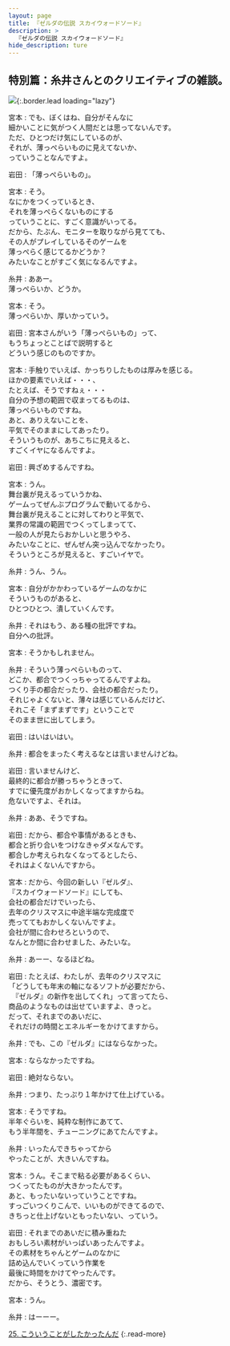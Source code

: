 ```yaml
---
layout: page
title: 『ゼルダの伝説 スカイウォードソード』
description: >
  『ゼルダの伝説 スカイウォードソード』
hide_description: ture
---
```


## 特別篇：糸井さんとのクリエイティブの雑談。

![](/interviews/jp/wii/souj/sp/img/mainvisual24.jpg){:.border.lead loading="lazy"}

宮本
: でも、ぼくはね、自分がそんなに<br>細かいことに気がつく人間だとは思ってないんです。<br>ただ、ひとつだけ気にしているのが、<br>それが、薄っぺらいものに見えてないか、<br>っていうことなんですよ。

岩田
: 「薄っぺらいもの」。

宮本
: そう。<br>なにかをつくっているとき、<br>それを薄っぺらくないものにする<br>っていうことに、すごく意識がいってる。<br>だから、たぶん、モニターを取りながら見てても、<br>その人がプレイしているそのゲームを<br>薄っぺらく感じてるかどうか？<br>みたいなことがすごく気になるんですよ。

糸井
: ああー。<br>薄っぺらいか、どうか。

宮本
: そう。<br>薄っぺらいか、厚いかっていう。

岩田
: 宮本さんがいう「薄っぺらいもの」って、<br>もうちょっとことばで説明すると<br>どういう感じのものですか。

宮本
: 手触りでいえば、かっちりしたものは厚みを感じる。<br>ほかの要素でいえば・・・、<br>たとえば、そうですねぇ・・・<br>自分の予想の範囲で収まってるものは、<br>薄っぺらいものですね。<br>あと、ありえないことを、<br>平気でそのままにしてあったり。<br>そういうものが、あちこちに見えると、<br>すごくイヤになるんですよ。

岩田
: 興ざめするんですね。

宮本
: うん。<br>舞台裏が見えるっていうかね、<br>ゲームってぜんぶプログラムで動いてるから、<br>舞台裏が見えることに対してわりと平気で、<br>業界の常識の範囲でつくってしまってて、<br>一般の人が見たらおかしいと思うやろ、<br>みたいなことに、ぜんぜん突っ込んでなかったり。<br>そういうところが見えると、すごいイヤで。

糸井
: うん、うん。

宮本
: 自分がかかわっているゲームのなかに<br>そういうものがあると、<br>ひとつひとつ、潰していくんです。

糸井
: それはもう、ある種の批評ですね。<br>自分への批評。

宮本
: そうかもしれません。

糸井
: そういう薄っぺらいものって、<br>どこか、都合でつくっちゃってるんですよね。<br>つくり手の都合だったり、会社の都合だったり。<br>それじゃよくないと、薄々は感じているんだけど、<br>それこそ「まずまずです」ということで<br>そのまま世に出してしまう。

岩田
: はいはいはい。

糸井
: 都合をまったく考えるなとは言いませんけどね。

岩田
: 言いませんけど、<br>最終的に都合が勝っちゃうときって、<br>すでに優先度がおかしくなってますからね。<br>危ないですよ、それは。

糸井
: ああ、そうですね。

岩田
: だから、都合や事情があるときも、<br>都合と折り合いをつけなきゃダメなんです。<br>都合しか考えられなくなってるとしたら、<br>それはよくないんですから。

宮本
: だから、今回の新しい『ゼルダ』、<br>『スカイウォードソード』にしても、<br>会社の都合だけでいったら、<br>去年のクリスマスに中途半端な完成度で<br>売っててもおかしくないんですよ。<br>会社が間に合わせろというので、<br>なんとか間に合わせました、みたいな。

糸井
: あーー、なるほどね。

岩田
: たとえば、わたしが、去年のクリスマスに<br>「どうしても年末の軸になるソフトが必要だから、<br>　『ゼルダ』の新作を出してくれ」って言ってたら、<br>商品のようなものは出せていますよ、きっと。<br>だって、それまでのあいだに、<br>それだけの時間とエネルギーをかけてますから。

糸井
: でも、この『ゼルダ』にはならなかった。

宮本
: ならなかったですね。

岩田
: 絶対ならない。

糸井
: つまり、たっぷり１年かけて仕上げている。

宮本
: そうですね。<br>半年ぐらいを、純粋な制作にあてて、<br>もう半年間を、チューニングにあてたんですよ。

糸井
: いったんできちゃってから<br>やったことが、大きいんですね。

宮本
: うん。そこまで粘る必要があるくらい、<br>つくってたものが大きかったんです。<br>あと、もったいないっていうことですね。<br>すっごいつくりこんで、いいものができてるので、<br>きちっと仕上げないともったいない、っていう。

岩田
: それまでのあいだに積み重ねた<br>おもしろい素材がいっぱいあったんですよ。<br>その素材をちゃんとゲームのなかに<br>詰め込んでいくっていう作業を<br>最後に時間をかけてやったんです。<br>だから、そうとう、濃密です。

宮本
: うん。

糸井
: はーーー。

[25. こういうことがしたかったんだ](25.md)
{:.read-more}

